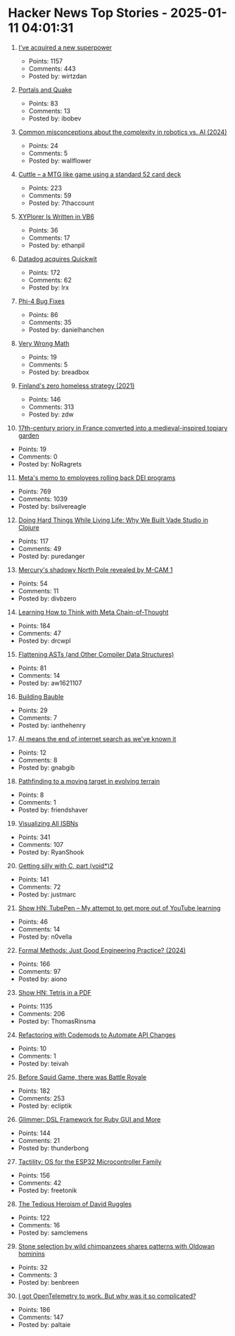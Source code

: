 # Hacker News Top Stories - 2025-01-11 04:01:31

1. [I've acquired a new superpower](https://danielwirtz.com/blog/spot-the-difference-superpower)
   - Points: 1157
   - Comments: 443
   - Posted by: wirtzdan

2. [Portals and Quake](https://30fps.net/pages/pvs-portals-and-quake/)
   - Points: 83
   - Comments: 13
   - Posted by: ibobev

3. [Common misconceptions about the complexity in robotics vs. AI (2024)](https://harimus.github.io//2024/05/31/motortask.html)
   - Points: 24
   - Comments: 5
   - Posted by: wallflower

4. [Cuttle – a MTG like game using a standard 52 card deck](https://www.pagat.com/combat/cuttle.html)
   - Points: 223
   - Comments: 59
   - Posted by: 7thaccount

5. [XYPlorer Is Written in VB6](https://www.xyplorer.com/faq-topic.php?id=VB6)
   - Points: 36
   - Comments: 17
   - Posted by: ethanpil

6. [Datadog acquires Quickwit](https://quickwit.io/blog/quickwit-joins-datadog)
   - Points: 172
   - Comments: 62
   - Posted by: lrx

7. [Phi-4 Bug Fixes](https://unsloth.ai/blog/phi4)
   - Points: 86
   - Comments: 35
   - Posted by: danielhanchen

8. [Very Wrong Math](https://www.charlespetzold.com/blog/2025/01/Very-Wrong-Math.html)
   - Points: 19
   - Comments: 5
   - Posted by: breadbox

9. [Finland's zero homeless strategy (2021)](https://oecdecoscope.blog/2021/12/13/finlands-zero-homeless-strategy-lessons-from-a-success-story/)
   - Points: 146
   - Comments: 313
   - Posted by: zdw

10. [17th-century priory in France converted into a medieval-inspired topiary garden](https://www.houseandgarden.co.uk/gallery/prieure-de-vauboin-garden)
   - Points: 19
   - Comments: 0
   - Posted by: NoRagrets

11. [Meta's memo to employees rolling back DEI programs](https://www.axios.com/2025/01/10/meta-dei-memo-employees-programs)
   - Points: 769
   - Comments: 1039
   - Posted by: bsilvereagle

12. [Doing Hard Things While Living Life: Why We Built Vade Studio in Clojure](https://bytes.vadelabs.com/doing-hard-things-while-living-life-why-we-built-vade-studio-in-clojure/)
   - Points: 117
   - Comments: 49
   - Posted by: puredanger

13. [Mercury's shadowy North Pole revealed by M-CAM 1](https://www.esa.int/ESA_Multimedia/Images/2025/01/Mercury_s_shadowy_north_pole_revealed_by_M-CAM_1)
   - Points: 54
   - Comments: 11
   - Posted by: divbzero

14. [Learning How to Think with Meta Chain-of-Thought](https://arxiv.org/abs/2501.04682)
   - Points: 184
   - Comments: 47
   - Posted by: drcwpl

15. [Flattening ASTs (and Other Compiler Data Structures)](https://www.cs.cornell.edu/~asampson/blog/flattening.html)
   - Points: 81
   - Comments: 14
   - Posted by: aw1621107

16. [Building Bauble](https://ianthehenry.com/posts/bauble/building-bauble/)
   - Points: 29
   - Comments: 7
   - Posted by: ianthehenry

17. [AI means the end of internet search as we've known it](https://www.technologyreview.com/2025/01/06/1108679/ai-generative-search-internet-breakthroughs/)
   - Points: 12
   - Comments: 8
   - Posted by: gnabgib

18. [Pathfinding to a moving target in evolving terrain](https://www.holm.dog/2025/01/finding-many-paths-to-moving-target-in.html)
   - Points: 8
   - Comments: 1
   - Posted by: friendshaver

19. [Visualizing All ISBNs](https://annas-archive.org/blog/all-isbns.html)
   - Points: 341
   - Comments: 107
   - Posted by: RyanShook

20. [Getting silly with C, part (void*)2](https://lcamtuf.substack.com/p/getting-silly-with-c-part-void2)
   - Points: 141
   - Comments: 72
   - Posted by: justmarc

21. [Show HN: TubePen – My attempt to get more out of YouTube learning](https://www.tubepen.com/)
   - Points: 46
   - Comments: 14
   - Posted by: n0vella

22. [Formal Methods: Just Good Engineering Practice? (2024)](https://brooker.co.za/blog/2024/04/17/formal)
   - Points: 166
   - Comments: 97
   - Posted by: aiono

23. [Show HN: Tetris in a PDF](https://th0mas.nl/downloads/pdftris.pdf)
   - Points: 1135
   - Comments: 206
   - Posted by: ThomasRinsma

24. [Refactoring with Codemods to Automate API Changes](https://martinfowler.com/articles/codemods-api-refactoring.html)
   - Points: 10
   - Comments: 1
   - Posted by: teivah

25. [Before Squid Game, there was Battle Royale](https://www.tokyoweekender.com/entertainment/movies-tv/before-squid-game-there-was-battle-royale/)
   - Points: 182
   - Comments: 253
   - Posted by: ecliptik

26. [Glimmer: DSL Framework for Ruby GUI and More](https://github.com/AndyObtiva/glimmer)
   - Points: 144
   - Comments: 21
   - Posted by: thunderbong

27. [Tactility: OS for the ESP32 Microcontroller Family](https://tactility.one/#/)
   - Points: 156
   - Comments: 42
   - Posted by: freetonik

28. [The Tedious Heroism of David Ruggles](https://commonplace.online/article/the-tedious-heroism-of-david-ruggles/)
   - Points: 122
   - Comments: 16
   - Posted by: samclemens

29. [Stone selection by wild chimpanzees shares patterns with Oldowan hominins](https://www.sciencedirect.com/science/article/pii/S0047248424001337)
   - Points: 32
   - Comments: 3
   - Posted by: benbreen

30. [I got OpenTelemetry to work. But why was it so complicated?](https://iconsolutions.com/blog/i-got-opentelemetry-to-work-but-why-was-it-so-complicated/)
   - Points: 186
   - Comments: 147
   - Posted by: paltaie

